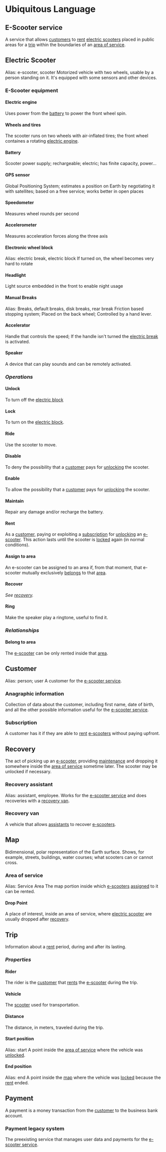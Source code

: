 # Ubiquitous Language

## E-Scooter service
A service that allows [customers](#customer) to [rent](#rent) [electric scooters](#electric-scooter) placed in public areas for a [trip](#trip) within the boundaries of an [area of service](#area-of-service).

## Electric Scooter
Alias: e-scooter, scooter
Motorized vehicle with two wheels, usable by a person standing on it. It's equipped with some sensors and other devices.

### E-Scooter equipment
#### Electric engine
Uses power from the [battery](#battery) to power the front wheel spin.
#### Wheels and tires
The scooter runs on two wheels with air-inflated tires; the front wheel containes a rotating [electric engine](#electric-engine).
#### Battery
Scooter power supply; rechargeable; electric; has finite capacity, power...
#### GPS sensor
Global Positioning System; estimates a position on Earth by negotiating it with satellites; based on a free service; works better in open places
#### Speedometer
Measures wheel rounds per second
#### Accelerometer
Measures acceleration forces along the three axis
#### Electronic wheel block
Alias: electric break, electric block
If turned on, the wheel becomes very hard to rotate
#### Headlight
Light source embedded in the front to enable night usage
#### Manual Breaks
Alias: Breaks, default breaks, disk breaks, rear break
Friction based stopping system;
Placed on the back wheel;
Controlled by a hand lever.
#### Accelerator
Handle that controls the speed; If the handle isn't turned the [electric break](#electronic-wheel-block) is activated.
#### Speaker
A device that can play sounds and can be remotely activated.
### _Operations_
#### Unlock
To turn off the [electric block](#electronic-wheel-block)
#### Lock
To turn on the [electric block](#electronic-wheel-block).
#### Ride
Use the scooter to move.
#### Disable
To deny the possibility that a [customer](#customer) pays for [unlocking](#unlock) the scooter.
#### Enable
To allow the possibility that a [customer](#customer) pays for [unlocking](#unlock) the scooter.
#### Maintain
Repair any damage and/or recharge the battery.
#### Rent
As a [customer](#customer), paying or exploiting a [subscription](#subscription) for [unlocking](#unlock) an [e-scooter](#electric-scooter). This action lasts until the scooter is [locked](#lock) again (in normal conditions).
#### Assign to area
An e-scooter can be assigned to an area if, from that moment, that e-scooter mutually exclusively [belongs](#belong-to-area) to that [area](#area-of-service).
#### Recover
_See [recovery](#recovery)._
#### Ring
Make the speaker play a ringtone, useful to find it.

### _Relationships_
#### Belong to area
The [e-scooter](#electric-scooter) can be only rented inside that [area](#area-of-service).


## Customer
Alias: person; user
A customer for the [e-scooter service](#e-scooter-service).
### Anagraphic information
Collection of data about the customer, including first name, date of birth, and all the other possible information useful for the [e-scooter service](#e-scooter-service).
### Subscription
A customer has it if they are able to [rent](#rent) [e-scooters](#electric-scooter) without paying upfront.

## Recovery
The act of picking up an [e-scooter](#electric-scooter), providing [maintenance](#maintenance) and dropping it somewhere inside the [area of service](#area-of-service) sometime later. The scooter may be unlocked if necessary.
### Recovery assistant
Alias: assistant, employee.
Works for the [e-scooter service](#e-scooter-service) and does recoveries with a [recovery van](#recovery-van).
### Recovery van
A vehicle that allows [assistants](#recovery-assistant) to recover [e-scooters](#electric-scooter).

## Map
Bidimensional, polar representation of the Earth surface. Shows, for example, streets, buildings, water courses; what scooters can or cannot cross.
### Area of service
Alias: Service Area
The map portion inside which [e-scooters](#electric-scooter) [assigned](#assign) to it can be rented.
#### Drop Point
A place of interest, inside an area of service, where [electric scooter](#electric-scooter) are usually dropped after [recovery](#recovery).

## Trip
Information about a [rent](#rent) period, during and after its lasting.
### _Properties_
#### Rider
The rider is the [customer](#customer) that [rents](#rent) the [e-scooter](#electric-scooter) during the trip.
#### Vehicle
The [scooter](#electric-scooter) used for transportation.
#### Distance
The distance, in meters, traveled during the trip.
#### Start position
Alias: start
A point inside the [area of service](#area-of-service) where the vehicle was [unlocked](#unlock).
#### End position
Alias: end
A point inside the [map](#map) where the vehicle was [locked](#lock) because the [rent](#rent) ended.

## Payment
A payment is a money transaction from the [customer](#customer) to the business bank account.
### Payment legacy system
The preexisting service that manages user data and payments for the [e-scooter service](#e-scooter-service).